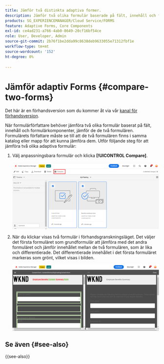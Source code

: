 ```yaml
---
title: Jämför två distinkta adaptiva former.
description: Jämför två olika formulär baserade på fält, innehåll och formulärkomponenter.
products: SG_EXPERIENCEMANAGER/Cloud Service/FORMS
feature: Adaptive Forms, Core Components
exl-id: ce4ad231-a766-4ab0-8649-20cf16bf54ce
role: User, Developer, Admin
source-git-commit: 2b76f1be2dda99c8638deb9633055e71312fbf1e
workflow-type: tm+mt
source-wordcount: '152'
ht-degree: 0%

---
```


# Jämför adaptiv Forms {#compare-two-forms}

<span class="preview"> Det här är en förhandsversion som du kommer åt via vår [kanal för förhandsversion](https://experienceleague.adobe.com/docs/experience-manager-cloud-service/content/release-notes/prerelease.html#new-features). </span>

När formulärförfattare behöver jämföra två olika formulär baserat på fält, innehåll och formulärkomponenter, jämför de de två formulären. Formulärets författare måste se till att de två formulären finns i samma katalog eller mapp för att kunna jämföra dem. Utför följande steg för att jämföra två olika adaptiva formulär:

1. Välj anpassningsbara formulär och klicka **[!UICONTROL Compare]**.

   ![Jämför adaptiva formulär](compare-two-forms.png)

1. När du klickar visas två formulär i förhandsgranskningsläget. Det väljer det första formuläret som grundformulär att jämföra med det andra formuläret och jämför innehållet mellan de två formulären, som är lika och differentierade. Det differentierade innehållet i det första formuläret markeras som grönt, vilket visas i bilden.

   ![Jämförda formulär](compared-forms.png)

## Se även {#see-also}

{{see-also}}
